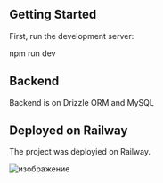 ## Getting Started

First, run the development server:

npm run dev

## Backend
Backend is on Drizzle ORM and MySQL

## Deployed on Railway
The project was deployied on Railway.

![изображение](https://github.com/user-attachments/assets/97d2e582-9bbf-4b51-b9c1-b111acf4b2fa)
